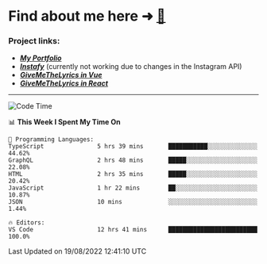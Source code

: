# Find about me here ➜ [🧑](https://pauabella.dev)

### Project links:
- ***[My Portfolio](https://pauabella.dev)***
- ***[Instafy](https://instafy.me)*** (currently not working due to changes in the Instagram API)
- ***[GiveMeTheLyrics in Vue](https://lyrics.pauabella.dev)***
- ***[GiveMeTheLyrics in React](https://pauabella.dev/GiveMeTheLyrics)***

---
<!--START_SECTION:waka-->
![Code Time](http://img.shields.io/badge/Code%20Time-1%2C372%20hrs%2044%20mins-blue)

📊 **This Week I Spent My Time On** 

```text
💬 Programming Languages: 
TypeScript               5 hrs 39 mins       ███████████░░░░░░░░░░░░░░   44.62% 
GraphQL                  2 hrs 48 mins       █████░░░░░░░░░░░░░░░░░░░░   22.08% 
HTML                     2 hrs 35 mins       █████░░░░░░░░░░░░░░░░░░░░   20.42% 
JavaScript               1 hr 22 mins        ██░░░░░░░░░░░░░░░░░░░░░░░   10.87% 
JSON                     10 mins             ░░░░░░░░░░░░░░░░░░░░░░░░░   1.44%

🔥 Editors: 
VS Code                  12 hrs 41 mins      █████████████████████████   100.0%

```


 Last Updated on 19/08/2022 12:41:10 UTC
<!--END_SECTION:waka-->
